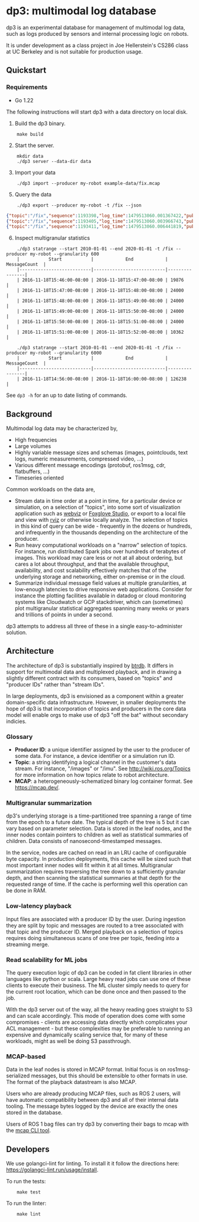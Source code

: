 # dp3: multimodal log database
dp3 is an experimental database for management of multimodal log data, such as
logs produced by sensors and internal processing logic on robots.

It is under development as a class project in Joe Hellerstein's CS286 class at
UC Berkeley and is not suitable for production usage.

## Quickstart

### Requirements
* Go 1.22

The following instructions will start dp3 with a data directory on local disk.

1. Build the dp3 binary.

```
    make build
```

2. Start the server.

```
    mkdir data
    ./dp3 server --data-dir data
```

3. Import your data

```
    ./dp3 import --producer my-robot example-data/fix.mcap
```

5. Query the data

```
    ./dp3 export --producer my-robot -t /fix --json
```

```json
{"topic":"/fix","sequence":1193398,"log_time":1479513060.001367422,"publish_time":1479513060.001367422,"data":{"header":{"seq":115877,"stamp":1479513060.000963926,"frame_id":"/imu"},"status":{"status":0,"service":0},"latitude":37.39954376220703,"longitude":-122.10643005371094,"altitude":-8.820882797241211,"position_covariance":[0,0,0,0,0,0,0,0,0],"position_covariance_type":0}}
{"topic":"/fix","sequence":1193405,"log_time":1479513060.003966743,"publish_time":1479513060.003966743,"data":{"header":{"seq":115878,"stamp":1479513060.003520011,"frame_id":"/imu"},"status":{"status":0,"service":0},"latitude":37.39954376220703,"longitude":-122.10643005371094,"altitude":-8.820837020874023,"position_covariance":[0,0,0,0,0,0,0,0,0],"position_covariance_type":0}}
{"topic":"/fix","sequence":1193411,"log_time":1479513060.006441819,"publish_time":1479513060.006441819,"data":{"header":{"seq":115879,"stamp":1479513060.005985975,"frame_id":"/imu"},"status":{"status":0,"service":0},"latitude":37.39954376220703,"longitude":-122.10643005371094,"altitude":-8.82080078125,"position_covariance":[0,0,0,0,0,0,0,0,0],"position_covariance_type":0}}
```

6. Inspect multigranular statistics

```
    ./dp3 statrange --start 2010-01-01 --end 2020-01-01 -t /fix --producer my-robot --granularity 600
    |           Start           |            End            |  MessageCount  |
    |---------------------------|---------------------------|----------------|
    | 2016-11-18T15:46:00-08:00 | 2016-11-18T15:47:00-08:00 | 19876          |
    | 2016-11-18T15:47:00-08:00 | 2016-11-18T15:48:00-08:00 | 24000          |
    | 2016-11-18T15:48:00-08:00 | 2016-11-18T15:49:00-08:00 | 24000          |
    | 2016-11-18T15:49:00-08:00 | 2016-11-18T15:50:00-08:00 | 24000          |
    | 2016-11-18T15:50:00-08:00 | 2016-11-18T15:51:00-08:00 | 24000          |
    | 2016-11-18T15:51:00-08:00 | 2016-11-18T15:52:00-08:00 | 10362          |
```


```
    ./dp3 statrange --start 2010-01-01 --end 2020-01-01 -t /fix --producer my-robot --granularity 6000
    |           Start           |            End            |  MessageCount  |
    |---------------------------|---------------------------|----------------|
    | 2016-11-18T14:56:00-08:00 | 2016-11-18T16:00:00-08:00 | 126238         |
```

See `dp3 -h` for an up to date listing of commands.

## Background
Multimodal log data may be characterized by,
* High frequencies
* Large volumes
* Highly variable message sizes and schemas (images, pointclouds, text logs,
  numeric measurements, compressed video, ...)
* Various different message encodings (protobuf, ros1msg, cdr, flatbuffers, ...)
* Timeseries oriented

Common workloads on the data are,
* Stream data in time order at a point in time, for a particular device or
  simulation, on a selection of "topics", into some sort of visualization
  application such as [webviz](https://webviz.io/) or [Foxglove
  Studio](https://foxglove.dev/), or export to a local file and view with
  [rviz](https://wiki.ros.org/rviz) or otherwise locally analyze. The selection
  of topics in this kind of query can be wide - frequently in the dozens or
  hundreds, and infrequently in the thousands depending on the architecture of
  the producer.
* Run heavy computational workloads on a "narrow" selection of topics. For
  instance, run distributed Spark jobs over hundreds of terabytes of images.
  This workload may care less or not at all about ordering, but cares a lot
  about throughput, and that the available throughput, availability, and cost
  scalability effectively matches that of the underlying storage and
  networking, either on-premise or in the cloud.
* Summarize individual message field values at multiple granularities, at
  low-enough latencies to drive responsive web applications. Consider for
  instance the plotting facilities available in datadog or cloud monitoring
  systems like Cloudwatch or GCP stackdriver, which can (sometimes) plot
  multigranular statistical aggregates spanning many weeks or years and
  trillions of points in under a second.

dp3 attempts to address all three of these in a single easy-to-administer
solution.

## Architecture
The architecture of dp3 is substantially inspired by
[btrdb](https://www.usenix.org/system/files/conference/fast16/fast16-papers-andersen.pdf).
It differs in support for multimodal data and multiplexed playback, and in
drawing a slightly different contract with its consumers, based on "topics" and
"producer IDs" rather than "stream IDs".

In large deployments, dp3 is envisioned as a component within a greater
domain-specific data infrastructure. However, in smaller deployments the hope
of dp3 is that incorporation of topics and producers in the core data model
will enable orgs to make use of dp3 "off the bat" without secondary indicies.

### Glossary
* **Producer ID**: a unique identifier assigned by the user to the producer of some
  data. For instance, a device identifier or a simulation run ID.
* **Topic**: a string identifying a logical channel in the customer's data stream.
  For instance, "/images" or "/imu". See http://wiki.ros.org/Topics for more
  information on how topics relate to robot architecture.
* **MCAP**: a heterogeneously-schematized binary log container format. See
  https://mcap.dev/.

### Multigranular summarization
dp3's underlying storage is a time-partitioned tree spanning a range of time
from the epoch to a future date. The typical depth of the tree is 5 but it can
vary based on parameter selection. Data is stored in the leaf nodes, and the
inner nodes contain pointers to children as well as statistical summaries of
children. Data consists of nanosecond-timestamped messages.

In the service, nodes are cached on read in an LRU cache of configurable byte
capacity. In production deployments, this cache will be sized such that most
important inner nodes will fit within it at all times. Multigranular
summarization requires traversing the tree down to a sufficiently granular
depth, and then scanning the statistical summaries at that depth for the
requested range of time. If the cache is performing well this operation can be
done in RAM.

### Low-latency playback
Input files are associated with a producer ID by the user. During ingestion
they are split by topic and messages are routed to a tree associated with that
topic and the producer ID. Merged playback on a selection of topics requires
doing simultaneous scans of one tree per topic, feeding into a streaming merge.

### Read scalability for ML jobs
The query execution logic of dp3 can be coded in fat client libraries in other
languages like python or scala. Large heavy read jobs can use one of these
clients to execute their business. The ML cluster simply needs to query for the
current root location, which can be done once and then passed to the job.

With the dp3 server out of the way, all the heavy reading goes straight to S3
and can scale accordingly. This mode of operation does come with some
compromises - clients are accessing data directly which complicates your ACL
management - but these complexities may be preferable to running an expensive
and dynamically scaling service that, for many of these workloads, might as
well be doing S3 passthrough.

### MCAP-based
Data in the leaf nodes is stored in MCAP format. Initial focus is on
ros1msg-serialized messages, but this should be extensible to other formats in
use. The format of the playback datastream is also MCAP.

Users who are already producing MCAP files, such as ROS 2 users, will have
automatic compatibility between dp3 and all of their internal data tooling. The
message bytes logged by the device are exactly the ones stored in the database.

Users of ROS 1 bag files can try dp3 by converting their bags to mcap with the
[mcap CLI tool](https://github.com/foxglove/mcap?tab=readme-ov-file#cli-tool).

## Developers
We use golangci-lint for linting.  To install it it follow the directions here: https://golangci-lint.run/usage/install.

To run the tests:
```
    make test
```

To run the linter:
```
    make lint
```
